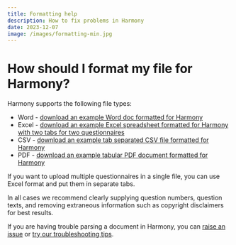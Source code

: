 ```yaml
---
title: Formatting help
description: How to fix problems in Harmony
date: 2023-12-07
image: /images/formatting-min.jpg
---
```


# How should I format my file for Harmony?

Harmony supports the following file types:

* Word - [download an example Word doc formatted for Harmony](/gad7example.docx)
* Excel - [download an example Excel spreadsheet formatted for Harmony with two tabs for two questionnaires](/gad7scaredexample.xlsx)
* CSV - [download an example tab separated CSV file formatted for Harmony](/gad7example.csv)
* PDF - [download an example tabular PDF document formatted for Harmony](/gad7example.pdf)

If you want to upload multiple questionnaires in a single file, you can use Excel format and put them in separate tabs.

In all cases we recommend clearly supplying question numbers, question texts, and removing extraneous information such as copyright disclaimers for best results.

If you are having trouble parsing a document in Harmony, you can [raise an issue](https://github.com/harmonydata/harmony/issues) or [try our troubleshooting tips](/troubleshooting-harmony).
